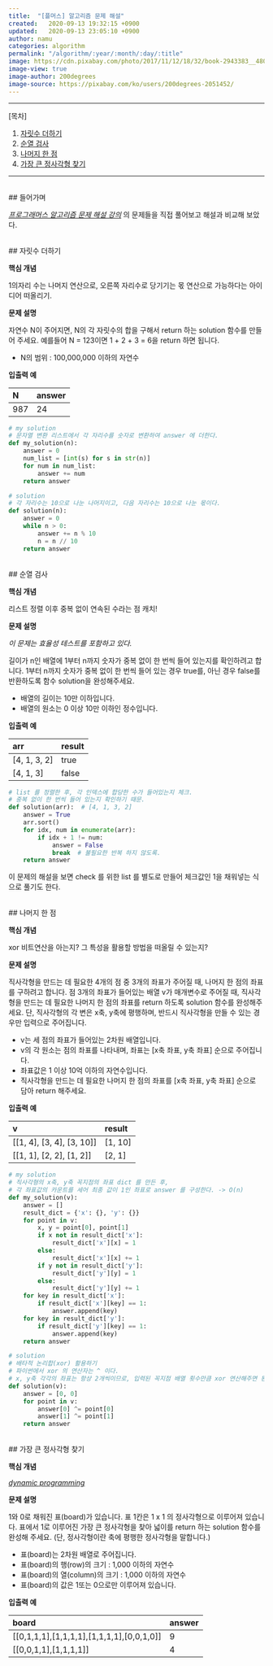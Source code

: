 ```yaml
---
title:  "[플머스] 알고리즘 문제 해설"
created:   2020-09-13 19:32:15 +0900
updated:   2020-09-13 23:05:10 +0900
author: namu
categories: algorithm
permalink: "/algorithm/:year/:month/:day/:title"
image: https://cdn.pixabay.com/photo/2017/11/12/18/32/book-2943383__480.png
image-view: true
image-author: 200degrees
image-source: https://pixabay.com/ko/users/200degrees-2051452/
---
```



---

[목차]

1. [자릿수 더하기](#자릿수-더하기)
2. [순열 검사](#순열-검사)
3. [나머지 한 점](#나머지-한-점)
4. [가장 큰 정사각형 찾기](#가장-큰-정사각형-찾기)

---

<br>
## 들어가며

[_프로그래머스 알고리즘 문제 해설 강의_](https://programmers.co.kr/learn/courses/18) 의
문제들을 직접 풀어보고 해설과 비교해 보았다.

<br>
## 자릿수 더하기

**핵심 개념**

1의자리 수는 나머지 연산으로, 오른쪽 자리수로 당기기는 몫 연산으로 가능하다는 아이디어 떠올리기.

**문제 설명**

자연수 N이 주어지면, N의 각 자릿수의 합을 구해서 return 하는 solution 함수를 만들어 주세요.
예를들어 N = 123이면 1 + 2 + 3 = 6을 return 하면 됩니다.
- N의 범위 : 100,000,000 이하의 자연수

**입출력 예**

| N	| answer |
|:--|:--|
| 987 | 24 |

```python
# my solution
# 문자열 변환 리스트에서 각 자리수를 숫자로 변환하여 answer 에 더한다.
def my_solution(n):
    answer = 0
    num_list = [int(s) for s in str(n)]
    for num in num_list:
        answer += num
    return answer

# solution
# 각 자리수는 10으로 나눈 나머지이고, 다음 자리수는 10으로 나눈 몫이다.
def solution(n):
    answer = 0
    while n > 0:
        answer += n % 10
        n = n // 10
    return answer
```


<br>
## 순열 검사

**핵심 개념**

리스트 정렬 이후 중복 없이 연속된 수라는 점 캐치!

**문제 설명**

_이 문제는 효율성 테스트를 포함하고 있다._

길이가 n인 배열에 1부터 n까지 숫자가 중복 없이 한 번씩 들어 있는지를 확인하려고 합니다.
1부터 n까지 숫자가 중복 없이 한 번씩 들어 있는 경우 true를, 아닌 경우 false를 반환하도록 함수 solution을 완성해주세요.
- 배열의 길이는 10만 이하입니다.
- 배열의 원소는 0 이상 10만 이하인 정수입니다.

**입출력 예**

| arr | result |
|:--|:--|
| [4, 1, 3, 2] | true |
| [4, 1, 3] | false |

```python
# list 를 정렬한 후, 각 인덱스에 합당한 수가 들어있는지 체크.
# 중복 없이 한 번씩 들어 있는지 확인하기 때문.
def solution(arr):  # [4, 1, 3, 2]
    answer = True
    arr.sort()
    for idx, num in enumerate(arr):
        if idx + 1 != num:
            answer = False
            break  # 불필요한 반복 하지 않도록.
    return answer
```

이 문제의 해설을 보면 check 를 위한 list 를 별도로 만들어 체크값인 1을 채워넣는 식으로 풀기도 한다.

<br>
## 나머지 한 점

**핵심 개념**

xor 비트연산을 아는지? 그 특성을 활용할 방법을 떠올릴 수 있는지?

**문제 설명**

직사각형을 만드는 데 필요한 4개의 점 중 3개의 좌표가 주어질 때, 나머지 한 점의 좌표를 구하려고 합니다. 점 3개의 좌표가 들어있는 배열 v가 매개변수로 주어질 때, 직사각형을 만드는 데 필요한 나머지 한 점의 좌표를 return 하도록 solution 함수를 완성해주세요. 단, 직사각형의 각 변은 x축, y축에 평행하며, 반드시 직사각형을 만들 수 있는 경우만 입력으로 주어집니다.
- v는 세 점의 좌표가 들어있는 2차원 배열입니다.
- v의 각 원소는 점의 좌표를 나타내며, 좌표는 [x축 좌표, y축 좌표] 순으로 주어집니다.
- 좌표값은 1 이상 10억 이하의 자연수입니다.
- 직사각형을 만드는 데 필요한 나머지 한 점의 좌표를 [x축 좌표, y축 좌표] 순으로 담아 return 해주세요.

**입출력 예**

| v | result |
|:--|:--|
| [[1, 4], [3, 4], [3, 10]] | [1, 10] |
| [[1, 1], [2, 2], [1, 2]] | [2, 1] |

```python
# my solution
# 직사각형의 x축, y축 꼭지점의 좌표 dict 를 만든 후,
# 각 좌표값의 카운트를 세어 최종 값이 1인 좌표로 answer 를 구성한다. -> O(n)
def my_solution(v):
    answer = []
    result_dict = {'x': {}, 'y': {}}
    for point in v:
        x, y = point[0], point[1]
        if x not in result_dict['x']:
            result_dict['x'][x] = 1
        else:
            result_dict['x'][x] += 1
        if y not in result_dict['y']:
            result_dict['y'][y] = 1
        else:
            result_dict['y'][y] += 1
    for key in result_dict['x']:
        if result_dict['x'][key] == 1:
            answer.append(key)
    for key in result_dict['y']:
        if result_dict['y'][key] == 1:
            answer.append(key)
    return answer

# solution
# 배타적 논리합(xor) 활용하기
# 파이썬에서 xor 의 연산자는 ^ 이다.
# x, y축 각각의 좌표는 항상 2개씩이므로, 입력된 꼭지점 배열 횟수만큼 xor 연산해주면 된다.
def solution(v):
    answer = [0, 0]
    for point in v:
        answer[0] ^= point[0]
        answer[1] ^= point[1]
    return answer
```

<br>
## 가장 큰 정사각형 찾기

**핵심 개념**

[_dynamic programming_]()

**문제 설명**

1와 0로 채워진 표(board)가 있습니다. 표 1칸은 1 x 1 의 정사각형으로 이루어져 있습니다. 표에서 1로 이루어진 가장 큰 정사각형을 찾아 넓이를 return 하는 solution 함수를 완성해 주세요. (단, 정사각형이란 축에 평행한 정사각형을 말합니다.)
- 표(board)는 2차원 배열로 주어집니다.
- 표(board)의 행(row)의 크기 : 1,000 이하의 자연수
- 표(board)의 열(column)의 크기 : 1,000 이하의 자연수
- 표(board)의 값은 1또는 0으로만 이루어져 있습니다.

**입출력 예**

| board | answer |
|:--|:--|
| [[0,1,1,1],[1,1,1,1],[1,1,1,1],[0,0,1,0]] | 9 |
| [[0,0,1,1],[1,1,1,1]] | 4 |
